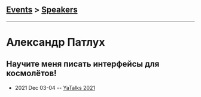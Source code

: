 ## [Events](../README.md) > [Speakers](../speakers.md)
---

# Александр Патлух

## Научите меня писать интерфейсы для космолётов!
- 2021 Dec 03-04 -- [YaTalks 2021](https://www.youtube.com/watch?v=ByHfkwGCR4A&t=1075s)    
